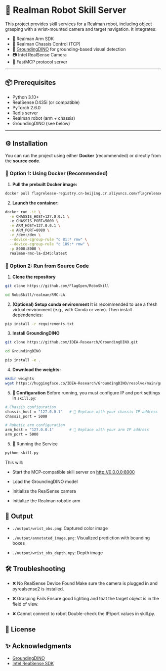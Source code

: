 # 🤖 Realman Robot Skill Server

This project provides skill services for a Realman robot, including object grasping with a wrist-mounted camera and target navigation. It integrates:

- 🦾 Realman Arm SDK
- 🦿 Realman Chassis Control (TCP)
- 🎯 [GroundingDINO](https://github.com/IDEA-Research/GroundingDINO) for grounding-based visual detection
- 📷 Intel RealSense Camera
- 🧠 FastMCP protocol server

---

## 📦 Prerequisites

- Python 3.10+
- RealSense D435i (or compatible)
- PyTorch 2.6.0
- Redis server
- Realman robot (arm + chassis)
- GroundingDINO (see below)

---

## ⚙️ Installation
You can run the project using either **Docker** (recommended) or directly from the **source code**.


### 🚀 Option 1: Using Docker (Recommended)

1. **Pull the prebuilt Docker image:**

```bash
docker pull flagrelease-registry.cn-beijing.cr.aliyuncs.com/flagrelease/flagrelease:realman-rmc-la-d345

```

2. **Launch the container:**
```bash
docker run -it \
  -e CHASSIS_HOST=127.0.0.1 \   
  -e CHASSIS_PORT=5000 \
  -e ARM_HOST=127.0.0.1 \
  -e ARM_PORT=8080 \
  -v /dev:/dev \
  --device-cgroup-rule "c 81:* rmw" \
  --device-cgroup-rule "c 189:* rmw" \
  -p 8000:8000 \
  realman-rmc-la-d345:latest
```


### 🧩 Option 2: Run from Source Code

1. **Clone the repository**

```bash
git clone https://github.com/FlagOpen/RoboSkill

cd RoboSkill/realman/RMC-LA

```

2. **(Optional) Setup conda environment**
It is recommended to use a fresh virtual environment (e.g., with Conda or venv). Then install dependencies:
```bash
pip install -r requirements.txt
```

3. **Install GroundingDINO**

```bash
git clone https://github.com/IDEA-Research/GroundingDINO.git

cd GroundingDINO

pip install -e .

```
4. **Download the weights:**
```bash
mkdir weights
wget https://huggingface.co/IDEA-Research/GroundingDINO/resolve/main/groundingdino_swint_ogc.pth -P weights/
```

5. **🔧 Configuration**
Before running, you must configure IP and port settings in `skill.py`:

```bash
# Chassis configuration
chassis_host = "127.0.0.1"   # 🔁 Replace with your chassis IP address
chassis_port = 5000

# Robotic arm configuration
arm_host = "127.0.0.1"       # 🔁 Replace with your arm IP address
arm_port = 5000

```

5. 🚀 Running the Service
```bash
python skill.py
```
This will:

+ Start the MCP-compatible skill server on http://0.0.0.0:8000

+ Load the GroundingDINO model

+ Initialize the RealSense camera

+ Initialize the Realman robotic arm



## 📂 Output

+ `./output/wrist_obs.png`: Captured color image

+ `./output/annotated_image.png`: Visualized prediction with bounding boxes

+ `./output/wrist_obs_depth.npy`: Depth image



## 🛠️ Troubleshooting

+ ❌ No RealSense Device Found
Make sure the camera is plugged in and pyrealsense2 is installed.

+ ❌ Grasping Fails
Ensure good lighting and that the target object is in the field of view.

+ ❌ Cannot connect to robot
Double-check the IP/port values in skill.py.


## 📄 License



## ✨ Acknowledgments
+ [GroundingDINO](https://github.com/IDEA-Research/GroundingDINO)
+ [Intel RealSense SDK](https://github.com/IntelRealSense/librealsense)